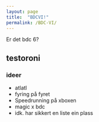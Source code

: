 ```yaml
---
layout: page
title:  "BDCVI!"
permalink: /BDC-VI/
---
```


Er det bdc 6?

## testoroni

### ideer

- atlatl
- fyring på fyret
- Speedrunning på xboxen
- magic x bdc
- idk. har sikkert en liste ein plass
